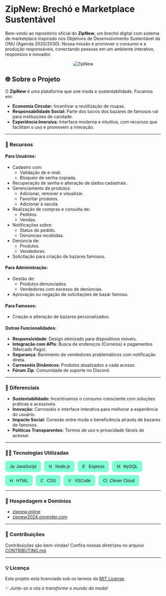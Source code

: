 # ZipNew: Brechó e Marketplace Sustentável

Bem-vindo ao repositório oficial do **ZipNew**, um brechó digital com sistema de marketplace inspirado nos Objetivos de Desenvolvimento Sustentável da ONU (Agenda 2020/2030). Nossa missão é promover o consumo e a produção responsáveis, conectando pessoas em um ambiente interativo, responsivo e inovador.

<div align="center">
  <img src="https://via.placeholder.com/1000x200/1f1f1f/ffffff?text=ZipNew" alt="ZipNew" style="border-radius: 10px; animation: fadeIn 3s infinite alternate;">
</div>

## 🌐 Sobre o Projeto

O **ZipNew** é uma plataforma que une moda e sustentabilidade. Focamos em:
- **Economia Circular:** Incentivar a reutilização de roupas.
- **Responsabilidade Social:** Parte dos lucros dos bazares de famosos vai para instituições de caridade.
- **Experiência Imersiva:** Interface moderna e intuitiva, com recursos que facilitam o uso e promovem a interação.

---

### 🔧 Recursos

#### Para Usuários:
- Cadastro com:
  - Validação de e-mail.
  - Bloqueio de senha copiada.
- Recuperação de senha e alteração de dados cadastrais.
- Gerenciamento de produtos:
  - Adicionar, remover e visualizar.
  - Favoritar produtos.
  - Adicionar à sacola.
- Realização de compras e consulta de:
  - Pedidos.
  - Vendas.
- Notificações sobre:
  - Status do pedido.
  - Denúncias recebidas.
- Denúncia de:
  - Produtos.
  - Vendedores.
- Solicitação para criação de bazares famosos.

#### Para Administração:
- Gestão de:
  - Produtos denunciados.
  - Vendedores com excesso de denúncias.
- Aprovação ou negação de solicitações de bazar famoso.

#### Para Famosos:
- Criação e alteração de bazares personalizados.

#### Outras Funcionalidades:
- **Responsividade**: Design otimizado para dispositivos móveis.
- **Integração com APIs**: Busca de endereços (Correios) e pagamentos (Mercado Pago).
- **Segurança**: Banimento de vendedores problemáticos com notificação direta.
- **Carrosséis Dinâmicos**: Produtos atualizados a cada acesso.
- **Fórum Zip**: Comunidade de suporte no Discord.

---

### 🌈 Diferenciais
- **Sustentabilidade:** Incentivamos o consumo consciente com soluções práticas e acessíveis.
- **Inovação:** Carrosséis e interface interativa para melhorar a experiência do usuário.
- **Impacto Social:** Conexão entre moda e beneficência através de bazares de famosos.
- **Políticas Transparentes:** Termos de uso e privacidade fáceis de acessar.

---

### 👨‍💻 Tecnologias Utilizadas

<div style="display: flex; flex-wrap: wrap; gap: 10px; font-family: Arial, sans-serif;">
  <div style="background-color: #7FFFD4; padding: 10px 15px; border-radius: 8px; display: flex; align-items: center; gap: 5px;">
    <img src="https://cdn.jsdelivr.net/npm/simple-icons@v7/icons/javascript.svg" alt="JavaScript" width="16" height="16"> JavaScript
  </div>
  <div style="background-color: #7FFFD4; padding: 10px 15px; border-radius: 8px; display: flex; align-items: center; gap: 5px;">
    <img src="https://cdn.jsdelivr.net/npm/simple-icons@v7/icons/node-dot-js.svg" alt="Node.js" width="16" height="16"> Node.js
  </div>
  <div style="background-color: #7FFFD4; padding: 10px 15px; border-radius: 8px; display: flex; align-items: center; gap: 5px;">
    <img src="https://cdn.jsdelivr.net/npm/simple-icons@v7/icons/express.svg" alt="Express" width="16" height="16"> Express
  </div>
  <div style="background-color: #7FFFD4; padding: 10px 15px; border-radius: 8px; display: flex; align-items: center; gap: 5px;">
    <img src="https://cdn.jsdelivr.net/npm/simple-icons@v7/icons/mysql.svg" alt="MySQL" width="16" height="16"> MySQL
  </div>
  <div style="background-color: #7FFFD4; padding: 10px 15px; border-radius: 8px; display: flex; align-items: center; gap: 5px;">
    <img src="https://cdn.jsdelivr.net/npm/simple-icons@v7/icons/html5.svg" alt="HTML" width="16" height="16"> HTML
  </div>
  <div style="background-color: #7FFFD4; padding: 10px 15px; border-radius: 8px; display: flex; align-items: center; gap: 5px;">
    <img src="https://cdn.jsdelivr.net/npm/simple-icons@v7/icons/css3.svg" alt="CSS" width="16" height="16"> CSS
  </div>
  <div style="background-color: #7FFFD4; padding: 10px 15px; border-radius: 8px; display: flex; align-items: center; gap: 5px;">
    <img src="https://cdn.jsdelivr.net/npm/simple-icons@v7/icons/visualstudiocode.svg" alt="VSCode" width="16" height="16"> VSCode
  </div>
  <div style="background-color: #7FFFD4; padding: 10px 15px; border-radius: 8px; display: flex; align-items: center; gap: 5px;">
    <img src="https://cdn.jsdelivr.net/npm/simple-icons@v7/icons/clever-cloud.svg" alt="Clever Cloud" width="16" height="16"> Clever Cloud
  </div>
</div>

---

### 🚀 Hospedagem e Domínios
- [zipnew.online](https://zipnew.online)
- [zipnew2024.onrender.com](https://zipnew2024.onrender.com)

---

### 📢 Contribuições
Contribuições são bem-vindas! Confira nossas diretrizes no arquivo [CONTRIBUTING.md](CONTRIBUTING.md).

---

### 💡 Licença
Este projeto está licenciado sob os termos da [MIT License](LICENSE).

✨ *Junte-se a nós e transforme o mundo da moda!*
